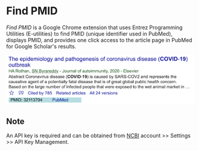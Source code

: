 # Find PMID

_Find PMID_ is a Google Chrome extension that uses Entrez Programming Utilities (E-utilities) to find PMID (unique identifier used in PubMed), displays PMID, and provides one click access to the article page in PubMed for Google Scholar's results.

![](screenshot.png)



## Note

An API key is required and can be obtained from [NCBI](https://www.ncbi.nlm.nih.gov/) account >> Settings >> API Key Management.
